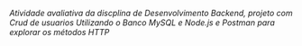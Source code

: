 *Atividade avaliativa da discplina de Desenvolvimento Backend, projeto com Crud de usuarios Utilizando o Banco MySQL e Node.js e Postman para explorar os métodos HTTP*
